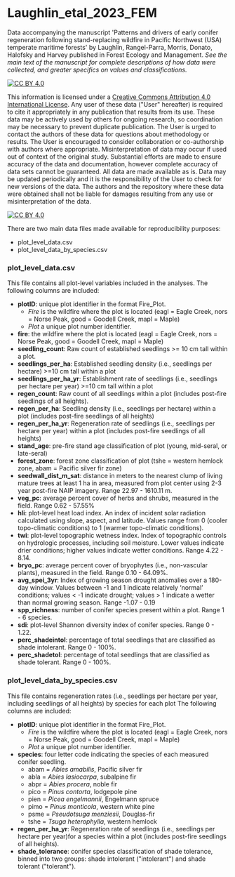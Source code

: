 # Laughlin_etal_2023_FEM
Data accompanying the manuscript 'Patterns and drivers of early conifer regeneration following stand-replacing wildfire in Pacific Northwest (USA) temperate maritime forests' by Laughlin, Rangel-Parra, Morris, Donato, Halofsky and Harvey published in Forest Ecology and Management. 
*See the main text of the manuscript for complete descriptions of how data were collected, and greater specifics on values and classifications.*  

[![CC BY 4.0][cc-by-shield]][cc-by]

This information is licensed under a
[Creative Commons Attribution 4.0 International License][cc-by]. Any user of these data ("User" hereafter) is required to cite it appropriately in any publication that results from its use. These data may be actively used by others for ongoing research, so coordination may be necessary to prevent duplicate publication. The User is urged to contact the authors of these data for questions about methodology or results.  The User is encouraged to consider collaboration or co-authorship with authors where appropriate. Misinterpretation of data may occur if used out of context of the original study. Substantial efforts are made to ensure accuracy of the data and documentation, however complete accuracy of data sets cannot be guaranteed. All data are made available as is. Data may be updated periodically and it is the responsibility of the User to check for new versions of the data. The authors and the repository where these data were obtained shall not be liable for damages resulting from any use or misinterpretation of the data.

[![CC BY 4.0][cc-by-image]][cc-by]

[cc-by]: http://creativecommons.org/licenses/by/4.0/
[cc-by-image]: https://i.creativecommons.org/l/by/4.0/88x31.png
[cc-by-shield]: https://img.shields.io/badge/License-CC%20BY%204.0-lightgrey.svg


There are two main data files made available for reproducibility purposes:
- plot_level_data.csv
- plot_level_data_by_species.csv


### plot_level_data.csv
This file contains all plot-level variables included in the analyses. The following columns are included:
- **plotID**: unique plot identifier in the format Fire_Plot. 
  - *Fire* is the wildfire where the plot is located (eagl = Eagle Creek, nors = Norse Peak, good = Goodell Creek, mapl = Maple)
  - *Plot* a unique plot number identifier.
- **fire**: the wildfire where the plot is located (eagl = Eagle Creek, nors = Norse Peak, good = Goodell Creek, mapl = Maple)
- **seedling_count**: Raw count of established seedlings >= 10 cm tall within a plot.
- **seedlings_per_ha**: Established seedling density (i.e., seedlings per hectare) >=10 cm tall within a plot
- **seedlings_per_ha_yr**: Establishment rate of seedlings (i.e., seedlings per hectare per year) >=10 cm tall within a plot
- **regen_count**: Raw count of all seedlings within a plot (includes post-fire seedlings of all heights).
- **regen_per_ha**: Seedling density (i.e., seedlings per hectare) within a plot (includes post-fire seedlings of all heights)
- **regen_per_ha_yr**: Regeneration rate of seedlings (i.e., seedlings per hectare per year) within a plot (includes post-fire seedlings of all heights)
- **stand_age**: pre-fire stand age classification of plot (young, mid-seral, or late-seral)
- **forest_zone**: forest zone classification of plot (tshe = western hemlock zone, abam = Pacific silver fir zone) 
- **seedwall_dist_m_sat**: distance in meters to the nearest clump of living mature trees at least 1 ha in area, measured from plot center using 2-3 year post-fire NAIP imagery. Range 22.97 - 1610.11 m.  
- **veg_pc**: average percent cover of herbs and shrubs, measured in the field. Range 0.62 - 57.55% 
- **hli**: plot-level heat load index. An index of incident solar radiation calculated using slope, aspect, and latitude. Values range from 0 (cooler topo-climatic conditions) to 1 (warmer topo-climatic conditions). 
- **twi**: plot-level topographic wetness index. Index of topographic controls on hydrologic processes, including soil moisture. Lower values indicate drier conditions; higher values indicate wetter conditions. Range 4.22 - 8.14. 
- **bryo_pc**: average percent cover of bryophytes (i.e., non-vascular plants), measured in the field. Range 0.10 - 64.09%. 
- **avg_spei_3yr**: Index of growing season drought anomalies over a 180-day window. Values between -1 and 1 indicate relatively ‘normal’ conditions; values < -1 indicate drought; values > 1 indicate a wetter than normal growing season. Range -1.07 - 0.19
- **spp_richness**: number of conifer species present within a plot. Range 1 - 6 species.
- **sdi**: plot-level Shannon diversity index of conifer species. Range 0 - 1.22. 
- **perc_shadeintol**: percentage of total seedlings that are classified as shade intolerant. Range 0 - 100%. 
- **perc_shadetol**: percentage of total seedlings that are classified as shade tolerant.  Range 0 - 100%. 

### plot_level_data_by_species.csv
This file contains regeneration rates (i.e., seedlings per hectare per year, including seedlings of all heights) by species for each plot  The following columns are included:
- **plotID**: unique plot identifier in the format Fire_Plot. 
  - *Fire* is the wildfire where the plot is located (eagl = Eagle Creek, nors = Norse Peak, good = Goodell Creek, mapl = Maple)
  - *Plot* a unique plot number identifier.
- **species**: four letter code indicating the species of each measured conifer seedling.
  - abam = *Abies amabilis*, Pacific silver fir
  - abla = *Abies lasiocarpa*, subalpine fir 
  - abpr = *Abies procera*, noble fir
  - pico = *Pinus contorta*, lodgepole pine
  - pien = *Picea engelmannii*, Engelmann spruce
  - pimo = *Pinus monticola*, western white pine
  - psme = *Pseudotsuga menziesii*, Douglas-fir
  - tshe = *Tsuga heterophylla*, western hemlock 
- **regen_per_ha_yr**: Regeneration rate of seedlings (i.e., seedlings per hectare per year)for a species within a plot (includes post-fire seedlings of all heights).
- **shade_tolerance**: conifer species classification of shade tolerance, binned into two groups: shade intolerant ("intolerant") and shade tolerant ("tolerant"). 


